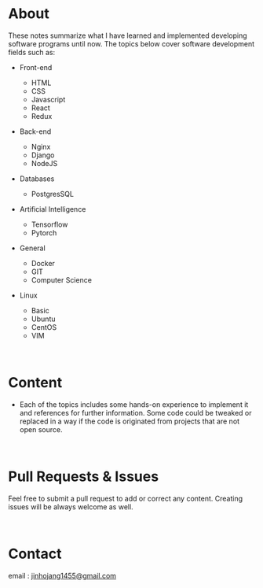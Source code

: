 # About

These notes summarize what I have learned and implemented developing software programs until now. The topics below cover software development fields such as:

- Front-end
  - HTML
  - CSS
  - Javascript
  - React
  - Redux

- Back-end
  - Nginx
  - Django
  - NodeJS
  
- Databases
  - PostgresSQL

- Artificial Intelligence
  - Tensorflow
  - Pytorch

- General
  - Docker
  - GIT
  - Computer Science

- Linux
  - Basic
  - Ubuntu
  - CentOS
  - VIM

<br />


# Content

- Each of the topics includes some hands-on experience to implement it and references for further information. Some code could be tweaked or replaced in a way if the code is originated from projects that are not open source.


<br />


# Pull Requests & Issues

Feel free to submit a pull request to add or correct any content. Creating issues will be always welcome as well.

<br />


# Contact

email : jinhojang1455@gmail.com
